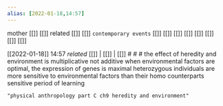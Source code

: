 ```yaml
---
alias: [2022-01-18,14:57]
---
```

 mother [[]] [[]]
 related [[]] [[]]
 `contemporary events` [[]] [[]] [[]] [[]] [[]] [[]] [[]] [[]]

[[2022-01-18]] 14:57 _related_ [[]] | [[]] | [[]] # # #
the effect of heredity and environment is multiplicative not additive
when environmental factors are optimal, the expression of genes is maximal
heterozygous individuals are more sensitive to environmental factors than their homo counterparts
sensitive period of learning
```query
"physical anthropology part C ch9 heredity and environment"
```